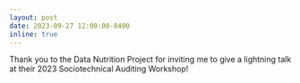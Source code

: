 ```yaml
---
layout: post
date: 2023-09-27 12:00:00-0400
inline: true
---
```

Thank you to the Data Nutrition Project for inviting me to give a lightning talk at their 2023 Sociotechnical Auditing Workshop!
